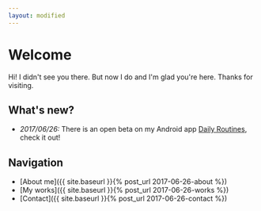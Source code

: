 ```yaml
---
layout: modified
---
```


Welcome
=======

Hi! I didn't see you there. But now I do and I'm glad you're here. Thanks for visiting.

What's new?
-----------

- _2017/06/26:_ There is an open beta on my Android app [Daily Routines](https://sxnwlfkk.github.io/daily_routines/open-beta.html), check it out!

Navigation
----------

* [About me]({{ site.baseurl }}{% post_url 2017-06-26-about %})
* [My works]({{ site.baseurl }}{% post_url 2017-06-26-works %})
* [Contact]({{ site.baseurl }}{% post_url 2017-06-26-contact %})
